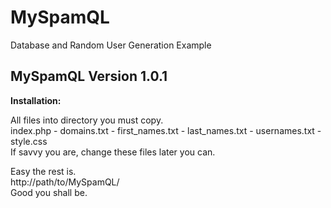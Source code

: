 # MySpamQL
Database and Random User Generation Example

<h2>MySpamQL Version 1.0.1</h2>

<b>Installation:</b>
<p>All files into directory you must copy.<br>
index.php - domains.txt - first_names.txt - last_names.txt - usernames.txt - style.css<br>
If savvy you are, change these files later you can.</p>

<p>Easy the rest is.<br>
http://path/to/MySpamQL/<br>
Good you shall be.</p>
